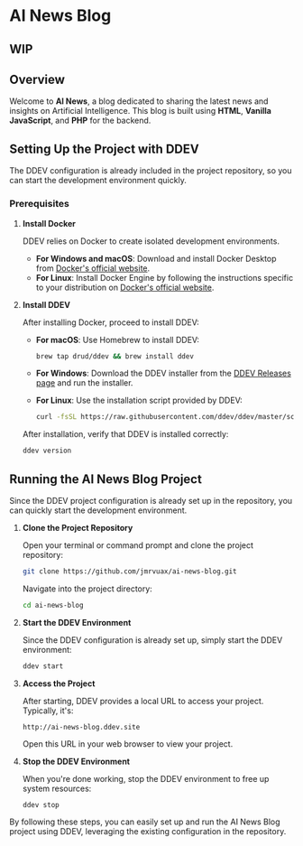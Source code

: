 
# AI News Blog

## WIP

## Overview

Welcome to **AI News**, a blog dedicated to sharing the latest news and insights on Artificial Intelligence. This blog is built using **HTML**, **Vanilla JavaScript**, and **PHP** for the backend.

## Setting Up the Project with DDEV

The DDEV configuration is already included in the project repository, so you can start the development environment quickly.

### Prerequisites

1. **Install Docker**

   DDEV relies on Docker to create isolated development environments.

   - **For Windows and macOS**: Download and install Docker Desktop from [Docker's official website](https://docs.docker.com/get-docker/).
   - **For Linux**: Install Docker Engine by following the instructions specific to your distribution on [Docker's official website](https://docs.docker.com/engine/install/).

2. **Install DDEV**

   After installing Docker, proceed to install DDEV:

   - **For macOS**:
     Use Homebrew to install DDEV:

     ```bash
     brew tap drud/ddev && brew install ddev
     ```

   - **For Windows**:
     Download the DDEV installer from the [DDEV Releases page](https://github.com/ddev/ddev/releases) and run the installer.

   - **For Linux**:
     Use the installation script provided by DDEV:

     ```bash
     curl -fsSL https://raw.githubusercontent.com/ddev/ddev/master/scripts/install_ddev.sh | bash
     ```

   After installation, verify that DDEV is installed correctly:

   ```bash
   ddev version
   ```

## Running the AI News Blog Project

Since the DDEV project configuration is already set up in the repository, you can quickly start the development environment.

1. **Clone the Project Repository**

   Open your terminal or command prompt and clone the project repository:

   ```bash
   git clone https://github.com/jmrvuax/ai-news-blog.git
   ```

   Navigate into the project directory:

   ```bash
   cd ai-news-blog
   ```

2. **Start the DDEV Environment**

   Since the DDEV configuration is already set up, simply start the DDEV environment:

   ```bash
   ddev start
   ```

3. **Access the Project**

   After starting, DDEV provides a local URL to access your project. Typically, it's:

   ```
   http://ai-news-blog.ddev.site
   ```

   Open this URL in your web browser to view your project.

4. **Stop the DDEV Environment**

   When you're done working, stop the DDEV environment to free up system resources:

   ```bash
   ddev stop
   ```

By following these steps, you can easily set up and run the AI News Blog project using DDEV, leveraging the existing configuration in the repository.
